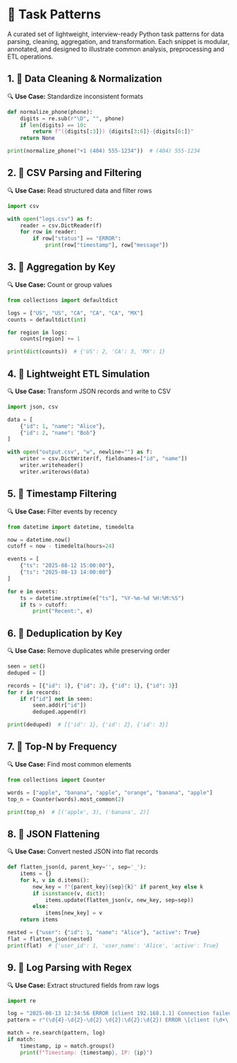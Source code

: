 # 🧰 Task Patterns

A curated set of lightweight, interview-ready Python task patterns for data parsing, cleaning, aggregation, and transformation. Each snippet is modular, annotated, and designed to illustrate common analysis, preprocessing and ETL operations.


## 1. 🧹 Data Cleaning & Normalization

🔍 **Use Case:** Standardize inconsistent formats

```python
def normalize_phone(phone):
    digits = re.sub(r"\D", "", phone)
    if len(digits) == 10:
        return f"({digits[:3]}) {digits[3:6]}-{digits[6:]}"
    return None

print(normalize_phone("+1 (404) 555-1234"))  # (404) 555-1234
```


## 2. 🧾 CSV Parsing and Filtering

🔍 **Use Case:** Read structured data and filter rows

```python
import csv

with open("logs.csv") as f:
    reader = csv.DictReader(f)
    for row in reader:
        if row["status"] == "ERROR":
            print(row["timestamp"], row["message"])
```


## 3. 🧮 Aggregation by Key

🔍 **Use Case:** Count or group values

```python
from collections import defaultdict

logs = ["US", "US", "CA", "CA", "CA", "MX"]
counts = defaultdict(int)

for region in logs:
    counts[region] += 1

print(dict(counts))  # {'US': 2, 'CA': 3, 'MX': 1}
```


## 4. 🧪 Lightweight ETL Simulation

🔍 **Use Case:** Transform JSON records and write to CSV

```python
import json, csv

data = [
    {"id": 1, "name": "Alice"},
    {"id": 2, "name": "Bob"}
]

with open("output.csv", "w", newline="") as f:
    writer = csv.DictWriter(f, fieldnames=["id", "name"])
    writer.writeheader()
    writer.writerows(data)
```


## 5. 🧭 Timestamp Filtering

🔍 **Use Case:** Filter events by recency

```python
from datetime import datetime, timedelta

now = datetime.now()
cutoff = now - timedelta(hours=24)

events = [
    {"ts": "2025-08-12 15:00:00"},
    {"ts": "2025-08-13 14:00:00"}
]

for e in events:
    ts = datetime.strptime(e["ts"], "%Y-%m-%d %H:%M:%S")
    if ts > cutoff:
        print("Recent:", e)
```


## 6. 🧠 Deduplication by Key

🔍 **Use Case:** Remove duplicates while preserving order

```python
seen = set()
deduped = []

records = [{"id": 1}, {"id": 2}, {"id": 1}, {"id": 3}]
for r in records:
    if r["id"] not in seen:
        seen.add(r["id"])
        deduped.append(r)

print(deduped)  # [{'id': 1}, {'id': 2}, {'id': 3}]
```


## 7. 🧮 Top-N by Frequency

🔍 **Use Case:** Find most common elements

```python
from collections import Counter

words = ["apple", "banana", "apple", "orange", "banana", "apple"]
top_n = Counter(words).most_common(2)

print(top_n)  # [('apple', 3), ('banana', 2)]
```


## 8. 🧪 JSON Flattening

🔍 **Use Case:** Convert nested JSON into flat records

```python
def flatten_json(d, parent_key='', sep='_'):
    items = {}
    for k, v in d.items():
        new_key = f"{parent_key}{sep}{k}" if parent_key else k
        if isinstance(v, dict):
            items.update(flatten_json(v, new_key, sep=sep))
        else:
            items[new_key] = v
    return items

nested = {"user": {"id": 1, "name": "Alice"}, "active": True}
flat = flatten_json(nested)
print(flat)  # {'user_id': 1, 'user_name': 'Alice', 'active': True}
```

## 9. 📜 Log Parsing with Regex

🔍 **Use Case:** Extract structured fields from raw logs

```python
import re

log = "2025-08-13 12:34:56 ERROR [client 192.168.1.1] Connection failed"
pattern = r"(\d{4}-\d{2}-\d{2} \d{2}:\d{2}:\d{2}) ERROR \[client (\d+\.\d+\.\d+\.\d+)\]"

match = re.search(pattern, log)
if match:
    timestamp, ip = match.groups()
    print(f"Timestamp: {timestamp}, IP: {ip}")
```